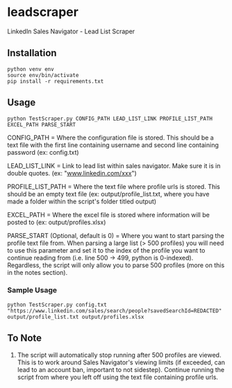 # leadscraper
LinkedIn Sales Navigator - Lead List Scraper

## Installation
```
python venv env
source env/bin/activate
pip install -r requirements.txt
```

## Usage
```
python TestScraper.py CONFIG_PATH LEAD_LIST_LINK PROFILE_LIST_PATH EXCEL_PATH PARSE_START
```
CONFIG_PATH = Where the configuration file is stored. This should be a text file with the first line containing username and second line containing password (ex: config.txt)

LEAD_LIST_LINK = Link to lead list within sales navigator. Make sure it is in double quotes. (ex: "www.linkedin.com/xxx")

PROFILE_LIST_PATH  = Where the text file where profile urls is stored. This should be an empty text file (ex: output/profile_list.txt, where you have made a folder within the script's folder titled output)

EXCEL_PATH = Where the excel file is stored where information will be posted to (ex: output/profiles.xlsx)

PARSE_START (Optional, default is 0) = Where you want to start parsing the profile text file from. When parsing a large list (> 500 profiles) you will need to use this parameter and set it to the index of the profile you want to continue reading from (i.e. line 500 -> 499, python is 0-indexed). Regardless, the script will only allow you to parse 500 profiles (more on this in the notes section).

### Sample Usage

```
python TestScraper.py config.txt "https://www.linkedin.com/sales/search/people?savedSearchId=REDACTED" output/profile_list.txt output/profiles.xlsx
```

## To Note
1. The script will automatically stop running after 500 profiles are viewed. This is to work around Sales Navigator's viewing limits (if exceeded, can lead to an account ban, important to not sidestep). Continue running the script from where you left off using the text file containing profile urls. 
